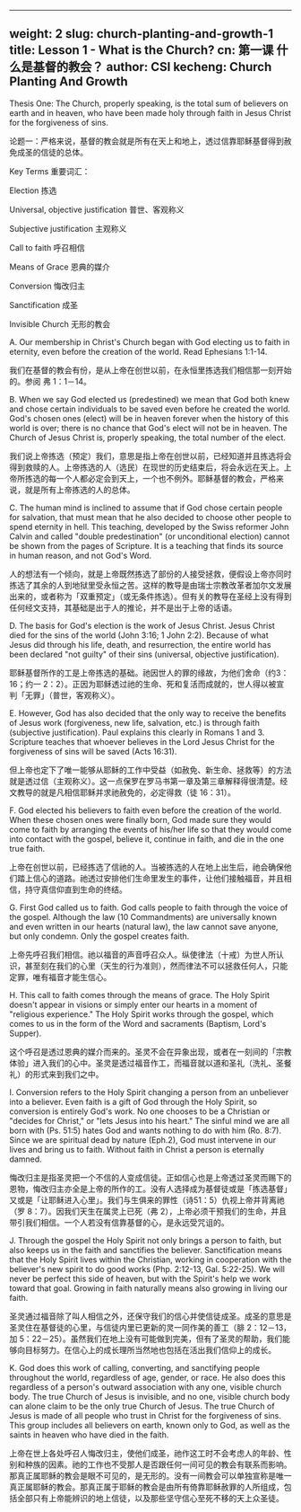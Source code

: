 

---
weight: 2
slug: church-planting-and-growth-1
title:  Lesson 1 - What is the Church?
cn: 第一课 什么是基督的教会？
author: CSI
kecheng: Church Planting And Growth
---


Thesis One: The Church, properly speaking, is the total sum of believers on earth and in heaven, who have been made holy through faith in Jesus Christ for the forgiveness of sins.

论题一：严格来说，基督的教会就是所有在天上和地上，透过信靠耶稣基督得到赦免成圣的信徒的总体。

Key Terms 重要词汇：

Election 拣选

Universal, objective justification 普世、客观称义

Subjective justification 主观称义

Call to faith 呼召相信

Means of Grace 恩典的媒介

Conversion 悔改归主

Sanctification 成圣

Invisible Church 无形的教会

A. Our membership in Christ's Church began with God electing us to faith in eternity, even before the creation of the world. Read Ephesians 1:1-14.

我们在基督的教会有份，是从上帝在创世以前，在永恒里拣选我们相信那一刻开始的。参阅 弗 1：1－14。

B. When we say God elected us (predestined) we mean that God both knew and chose certain individuals to be saved even before he created the world. God's chosen ones (elect) will be in heaven forever when the history of this world is over; there is no chance that God's elect will not be in heaven. The Church of Jesus Christ is, properly speaking, the total number of the elect.

我们说上帝拣选（预定）我们，意思是指上帝在创世以前，已经知道并且拣选将会得到救赎的人。上帝拣选的人（选民）在现世的历史结束后，将会永远在天上。上帝所拣选的每一个人都必定会到天上，一个也不例外。耶稣基督的教会，严格来说，就是所有上帝拣选的人的总体。

C. The human mind is inclined to assume that if God chose certain people for salvation, that must mean that he also decided to choose other people to spend eternity in hell. This teaching, developed by the Swiss reformer John Calvin and called "double predestination" (or unconditional election) cannot be shown from the pages of Scripture. It is a teaching that finds its source in human reason, and not God's Word.

人的想法有一个倾向，就是上帝既然拣选了部份的人接受拯救，便假设上帝亦同时拣选了其余的人到地狱里受永恒之苦。这样的教导是由瑞士宗教改革者加尔文发展出来的，或者称为「双重预定」（或无条件拣选）。但有关的教导在圣经上没有得到任何经文支持，其基础是出于人的推论，并不是出于上帝的话语。

D. The basis for God's election is the work of Jesus Christ. Jesus Christ died for the sins of the world (John 3:16; 1 John 2:2). Because of what Jesus did through his life, death, and resurrection, the entire world has been declared "not guilty" of their sins (universal, objective justification).

耶稣基督所作的工是上帝拣选的基础。祂因世人的罪的缘故，为他们舍命（约3：16；约一 2：2）。正因为耶稣透过祂的生命、死和复活而成就的，世人得以被宣判「无罪」（普世，客观称义）。

E. However, God has also decided that the only way to receive the benefits of Jesus work (forgiveness, new life, salvation, etc.) is through faith (subjective justification). Paul explains this clearly in Romans 1 and 3. Scripture teaches that whoever believes in the Lord Jesus Christ for the forgiveness of sins will be saved (Acts 16:31).

但上帝也定下了唯一能够从耶稣的工作中受益（如赦免、新生命、拯救等）的方法就是透过信（主观称义）。这一点保罗在罗马书第一章及第三章解释得很清楚。经文教导的就是凡相信耶稣并求祂赦免的，必定得救（徒 16：31）。

F. God elected his believers to faith even before the creation of the world. When these chosen ones were finally born, God made sure they would come to faith by arranging the events of his/her life so that they would come into contact with the gospel, believe it, continue in faith, and die in the one true faith.

上帝在创世以前，已经拣选了信祂的人。当被拣选的人在地上出生后，祂会确保他们踏上信心的道路。祂透过安排他们生命里发生的事件，让他们接触福音，并且相信，持守真信仰直到生命的终结。

G. First God called us to faith. God calls people to faith through the voice of the gospel. Although the law (10 Commandments) are universally known and even written in our hearts (natural law), the law cannot save anyone, but only condemn. Only the gospel creates faith.

上帝先呼召我们相信。祂以福音的声音呼召众人。纵使律法（十戒）为世人所认识，甚至刻在我们的心里（天生的行为准则），然而律法不可以拯救任何人，只能定罪，唯有福音才能生信心。

H. This call to faith comes through the means of grace. The Holy Spirit doesn't appear in visions or simply enter our hearts in a moment of "religious experience." The Holy Spirit works through the gospel, which comes to us in the form of the Word and sacraments (Baptism, Lord's Supper).

这个呼召是透过恩典的媒介而来的。圣灵不会在异象出现，或者在一刻间的「宗教体验」进入我们的心中。圣灵是透过福音作工，而福音就以道和圣礼（洗礼、圣餐礼）的形式来到我们之中。

I. Conversion refers to the Holy Spirit changing a person from an unbeliever into a believer. Even faith is a gift of God through the Holy Spirit, so conversion is entirely God's work. No one chooses to be a Christian or "decides for Christ," or "lets Jesus into his heart." The sinful mind we are all born with (Ps. 51:5) hates God and wants nothing to do with him (Ro. 8:7). Since we are spiritual dead by nature (Eph.2), God must intervene in our lives and bring us to faith. Without faith in Christ a person is eternally damned.

悔改归主是指圣灵把一个不信的人变成信徒。正如信心也是上帝透过圣灵而赐下的恩物，悔改归主亦全是上帝的所作的工。没有人选择成为基督徒或是「拣选基督」又或是「让耶稣进入心里」。我们与生俱来的罪性（诗51：5）仇视上帝并背离祂（罗 8：7）。因我们天生在属灵上已死（弗 2），上帝必须干预我们的生命，并且带引我们相信。一个人若没有信靠基督的心，是永远受咒诅的。

J. Through the gospel the Holy Spirit not only brings a person to faith, but also keeps us in the faith and sanctifies the believer. Sanctification means that the Holy Spirit lives within the Christian, working in cooperation with the believer's new spirit to do good works (Php. 2:12-13, Gal. 5:22-25). We will never be perfect this side of heaven, but with the Spirit's help we work toward that goal. Growing in faith naturally means also growing in living our faith.

圣灵通过福音除了叫人相信之外，还保守我们的信心并使信徒成圣。成圣的意思是圣灵住在基督徒的心里，与信徒内里已更新的灵一同作美的善工（腓 2：12－13，加 5：22－25）。虽然我们在地上没有可能做到完美，但有了圣灵的帮助，我们能够向目标努力。在信心上的成长理所当然地也包括在活出我们信仰上的成长。

K. God does this work of calling, converting, and sanctifying people throughout the world, regardless of age, gender, or race. He also does this regardless of a person's outward association with any one, visible church body. The true Church of Jesus is invisible, and no one, visible church body can alone claim to be the only true Church of Jesus. The true Church of Jesus is made of all people who trust in Christ for the forgiveness of sins. This group includes all believers on earth, known only to God, as well as the saints in heaven who have died in the faith.

上帝在世上各处呼召人悔改归主，使他们成圣，祂作这工时不会考虑人的年龄、性别和种族的因素。祂的工作也不受那人是否跟任何一间可见的教会有联系而影响。那真正属耶稣的教会是眼不可见的，是无形的。没有一间教会可以单独宣称是唯一真正属耶稣的教会。那真正属于耶稣的教会是由所有倚靠耶稣赦罪的人所组成，包括全部只有上帝能辨识的地上信徒，以及那些坚守信心至死不移的天上众圣徒。
